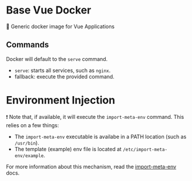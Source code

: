 # Base Vue Docker

🐳 Generic docker image for Vue Applications

## Commands

Docker will default to the `serve` command.

- `serve`: starts all services, such as `nginx`.
- fallback: execute the provided command.

# Environment Injection

:exclamation: Note that, if available, it will execute the `import-meta-env` command. This relies on a few things:
- The `import-meta-env` executable is availabe in a PATH location (such as `/usr/bin`).
- The template (example) env file is located at `/etc/import-meta-env/example`.

For more information about this mechanism, read the [import-meta-env](https://import-meta-env.org/guide/getting-started/runtime-transform.html) docs.
